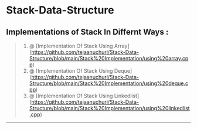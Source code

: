 # Stack-Data-Structure

Implementations of Stack In Differnt Ways :
--------------------------------------------------------------------------------------------------------------------------------------------
> 1. @ [Implementation Of Stack Using Array] (https://github.com/tejaanuchuri/Stack-Data-Structure/blob/main/Stack%20Implementation/using%20array.cpp)  
> 2. @ [Implementation Of Stack Using Deque] (https://github.com/tejaanuchuri/Stack-Data-Structure/blob/main/Stack%20Implementation/using%20deque.cpp)  
> 3. @ [Implementation Of Stack Using Linkedlist] (https://github.com/tejaanuchuri/Stack-Data-Structure/blob/main/Stack%20Implementation/using%20linkedlist.cpp)  

---------------------------------------------------------------------------------------------------------------------------------------------

